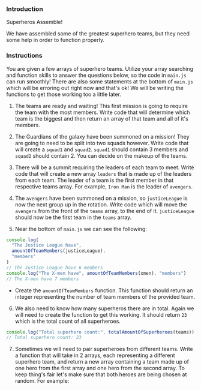 ### Introduction

Superheros Assemble!

We have assembled some of the greatest superhero teams, but they need some help in order to function properly.

### Instructions

You are given a few arrays of superhero teams. Utilize your array searching and function skills to answer the questions below, so the code in `main.js` can run smoothly! There are also some statements at the bottom of `main.js` which will be erroring out right now and that's ok! We will be writing the functions to get those working too a little later.

1. The teams are ready and waiting! This first mission is going to require the team with the most members. Write code that will determine which team is the biggest and then return an array of that team and all of it's members.

2. The Guardians of the galaxy have been summoned on a mission! They are going to need to be split into two squads however. Write code that will create a `squad1` and `squad2`. `squad1` should contain 3 members and `squad2` should contain 2. You can decide on the makeup of the teams.

3. There will be a summit requiring the leaders of each team to meet. Write code that will create a new array `leaders` that is made up of the leaders from each team. The leader of a team is the first member in that respective teams array. For example, `Iron Man` is the leader of `avengers`.

4. The `avengers` have been summoned on a mission, so `justiceLeague` is now the next group up in the rotation. Write code which will move the `avengers` from the front of the `teams` array, to the end of it. `justiceLeague` should now be the first team in the `teams` array.

5. Near the bottom of `main.js` we can see the following:

```JavaScript
console.log(
  "The Justice League have",
  amountOfTeamMembers(justiceLeague),
  "members"
)
// The Justice League have 6 members
console.log("The X-men have", amountOfTeamMembers(xmen), "members")
// The X-men have 7 members
```

- Create the `amountOfTeamMembers` function. This function should return an integer representing the number of team members of the provided team.

6. We also need to know how many superheros there are in total. Again we will need to create the function to get this working. It should return `23` which is the total count of all superheroes.

```JavaScript
console.log("Total superhero count:", totalAmountOfSuperheroes(teams))
// Total superhero count: 23
```

7. Sometimes we will need to pair superheroes from different teams. Write a function that will take in 2 arrays, each representing a different superhero team, and return a new array containing a team made up of one hero from the first array and one hero from the second array. To keep thing's fair let's make sure that both heroes are being chosen at random. For example:
